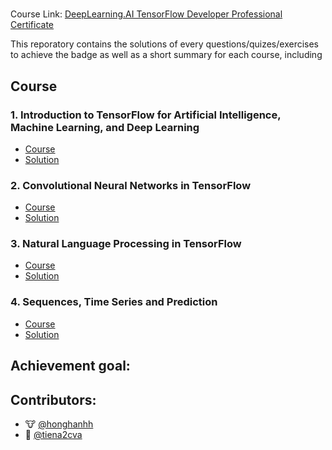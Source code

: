 # 

Course Link: [DeepLearning.AI TensorFlow Developer Professional Certificate](https://www.coursera.org/professional-certificates/tensorflow-in-practice)



This reporatory contains the solutions of every questions/quizes/exercises to achieve the badge as well as a short summary for each course, including

## Course

### 1. Introduction to TensorFlow for Artificial Intelligence, Machine Learning, and Deep Learning

- [Course](https://www.coursera.org/learn/introduction-tensorflow)
- [Solution]()

### 2. Convolutional Neural Networks in TensorFlow

- [Course](https://www.coursera.org/learn/convolutional-neural-networks-tensorflow)
- [Solution]()

### 3. Natural Language Processing in TensorFlow

- [Course](https://www.coursera.org/learn/natural-language-processing-tensorflow)
- [Solution]()

### 4. Sequences, Time Series and Prediction

- [Course](https://www.coursera.org/learn/tensorflow-sequences-time-series-and-prediction)
- [Solution]()



## Achievement goal:

## Contributors:

- 🐮 [@honghanhh](https://github.com/honghanhh)
- 🐔 [@tiena2cva](https://github.com/tiena2cva)
